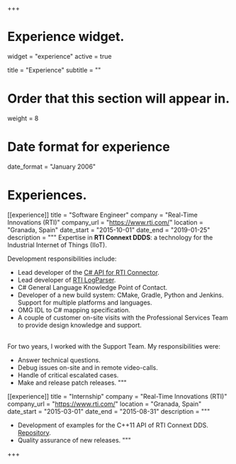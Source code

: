 +++
# Experience widget.
widget = "experience" 
active = true

title = "Experience"
subtitle = ""

# Order that this section will appear in.
weight = 8

# Date format for experience
date_format = "January 2006"

# Experiences.
[[experience]]
  title = "Software Engineer"
  company = "Real-Time Innovations (RTI)"
  company_url = "https://www.rti.com/"
  location = "Granada, Spain"
  date_start = "2015-10-01"
  date_end = "2019-01-25"
  description = """
  Expertise in **RTI Connext DDDS**: a technology for the Industrial
  Internet of Things (IIoT).

  Development responsibilities include:

  * Lead developer of the [C# API for RTI Connector](https://github.com/rticommunity/rticonnextdds-connector-cs).
  * Lead developer of [RTI LogParser](https://github.com/rticommunity/rticonnextdds-logparser).
  * C# General Language Knowledge Point of Contact.
  * Developer of a new build system: CMake, Gradle, Python and Jenkins.
    Support for multiple platforms and languages.
  * OMG IDL to C# mapping specification.
  * A couple of customer on-site visits with the Professional Services Team
    to provide design knowledge and support.

  <br/>
  For two years, I worked with the Support Team. My responsibilities were:

  * Answer technical questions.
  * Debug issues on-site and in remote video-calls.
  * Handle of critical escalated cases.
  * Make and release patch releases.
  """

[[experience]]
  title = "Internship"
  company = "Real-Time Innovations (RTI)"
  company_url = "https://www.rti.com/"
  location = "Granada, Spain"
  date_start = "2015-03-01"
  date_end = "2015-08-31"
  description = """
  * Development of examples for the C++11 API of RTI Connext DDS. [Repository](https://github.com/rticommunity/rticonnextdds-examples).
  * Quality assurance of new releases.
  """

+++
